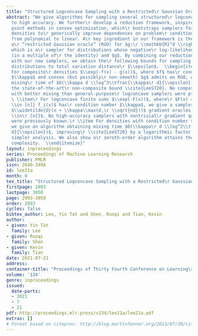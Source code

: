 ```yaml
---
title: "Structured Logconcave Sampling with a Restricted\r Gaussian Oracle"
abstract: "We give algorithms for sampling several structured\r logconcave families
  to high accuracy. We further\r develop a reduction framework, inspired by proximal\r
  point methods in convex optimization, which\r bootstraps samplers for regularized
  densities to\r generically improve dependences on problem\r conditioning $\\kappa$
  from polynomial to linear. A\r key ingredient in our framework is the notion of
  a\r “restricted Gaussian oracle” (RGO) for $g:\r \\mathbb{R}^d \\rightarrow \\mathbb{R}$,
  which is a\r sampler for distributions whose negative\r log-likelihood sums a quadratic
  (in a multiple of\r the identity) and $g$. By combining our reduction\r framework
  with our new samplers, we obtain the\r following bounds for sampling structured\r
  distributions to total variation distance\r $\\epsilon$.  \\begin{itemize} \\item
  For composite\r densities $\\exp(-f(x) - g(x))$, where $f$ has\r condition number
  $\\kappa$ and convex (but possibly\r non-smooth) $g$ admits an RGO, we obtain a
  mixing\r time of $O(\\kappa d \\log^3\\tfrac{\\kappa\r d}{\\epsilon})$, matching
  the state-of-the-art\r non-composite bound \\cite{LeeST20}. No composite\r samplers
  with better mixing than general-purpose\r logconcave samplers were previously known.
  \ \\item\r For logconcave finite sums $\\exp(-F(x))$, where\r $F(x) = \\tfrac{1}{n}\\sum_{i
  \\in [n]} f_i(x)$ has\r condition number $\\kappa$, we give a sampler\r querying
  $\\widetilde{O}(n + \\kappa\\max(d,\r \\sqrt{nd}))$ gradient oracles to $\\{f_i\\}_{i
  \\in\r [n]}$. No high-accuracy samplers with nontrivial\r gradient query complexity
  were previously known.\r \\item For densities with condition number $\\kappa$,\r
  we give an algorithm obtaining mixing time $O(\\kappa\r d \\log^2\\tfrac{\\kappa
  d}{\\epsilon})$, improving\r \\cite{LeeST20} by a logarithmic factor with a\r significantly
  simpler analysis. We also show a\r zeroth-order algorithm attains the same query\r
  complexity.  \\end{itemize}"
layout: inproceedings
series: Proceedings of Machine Learning Research
publisher: PMLR
issn: 2640-3498
id: lee21a
month: 0
tex_title: "Structured Logconcave Sampling with a Restricted\r Gaussian Oracle"
firstpage: 2993
lastpage: 3050
page: 2993-3050
order: 2993
cycles: false
bibtex_author: Lee, Yin Tat and Shen, Ruoqi and Tian, Kevin
author:
- given: Yin Tat
  family: Lee
- given: Ruoqi
  family: Shen
- given: Kevin
  family: Tian
date: 2021-07-21
address:
container-title: "Proceedings of Thirty Fourth Conference on Learning\r Theory"
volume: '134'
genre: inproceedings
issued:
  date-parts:
  - 2021
  - 7
  - 21
pdf: http://proceedings.mlr.press/v134/lee21a/lee21a.pdf
extras: []
# Format based on citeproc: http://blog.martinfenner.org/2013/07/30/citeproc-yaml-for-bibliographies/
---
```

